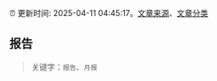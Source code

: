 :alarm_clock: 更新时间: 2025-04-11 04:45:17。[文章来源](/README.md)、[文章分类](/TAGS.md)

## 报告


> 关键字：`报告`、`月报`



